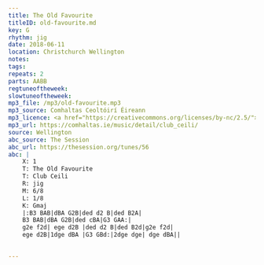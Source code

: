 ```yaml
---
title: The Old Favourite
titleID: old-favourite.md
key: G
rhythm: jig
date: 2018-06-11
location: Christchurch Wellington 
notes:
tags: 
repeats: 2 
parts: AABB 
regtuneoftheweek:
slowtuneoftheweek:
mp3_file: /mp3/old-favourite.mp3
mp3_source: Comhaltas Ceoltóirí Éireann
mp3_licence: <a href="https://creativecommons.org/licenses/by-nc/2.5/">CC-BY-NC-2.5</a>
mp3_url: https://comhaltas.ie/music/detail/club_ceili/
source: Wellington
abc_source: The Session
abc_url: https://thesession.org/tunes/56
abc: |
    X: 1
    T: The Old Favourite
    T: Club Ceili
    R: jig
    M: 6/8
    L: 1/8
    K: Gmaj
    |:B3 BAB|dBA G2B|ded d2 B|ded B2A|
    B3 BAB|dBA G2B|ded cBA|G3 GAA:|
    g2e f2d| ege d2B |ded d2 B|ded B2d|g2e f2d|
    ege d2B|1dge dBA |G3 GBd:|2dge dge| dge dBA||
    

---
```

